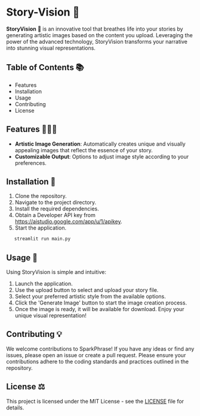 # Story-Vision 📖

**StoryVision** 📖 is an innovative tool that breathes life into your stories by generating artistic images based on the content you upload. Leveraging the power of the  advanced technology, StoryVision transforms your narrative into stunning visual representations.

## Table of Contents 📚
- Features
- Installation
- Usage
- Contributing
- License

## Features 👨🏻‍💻

- **Artistic Image Generation**: Automatically creates unique and visually appealing images that reflect the essence of your story.
- **Customizable Output**: Options to adjust image style according to your preferences.

## Installation 📲

1. Clone the repository.
2. Navigate to the project directory.
3. Install the required dependencies.
4. Obtain a Developer API key from https://aistudio.google.com/app/u/1/apikey.
5. Start the application.

```bash
   streamlit run main.py
   ```

## Usage 🛒

Using StoryVision is simple and intuitive:

1. Launch the application.
2. Use the upload button to select and upload your story file.
3. Select your preferred artistic style from the available options.
4. Click the 'Generate Image' button to start the image creation process.
5. Once the image is ready, it will be available for download. Enjoy your unique visual representation!


## Contributing 💡
We welcome contributions to SparkPhrase! If you have any ideas or find any issues, please open an issue or create a pull request. Please ensure your contributions adhere to the coding standards and practices outlined in the repository.

## License ⚖️
This project is licensed under the MIT License - see the [LICENSE](LICENSE) file for details.
